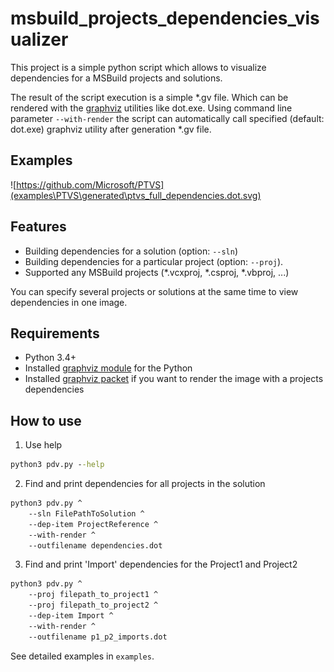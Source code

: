 # msbuild_projects_dependencies_visualizer
This project is a simple python script which allows to visualize dependencies for a MSBuild projects and solutions.

The result of the script execution is a simple *.gv file. Which can be rendered with the [graphviz](https://www.graphviz.org/) utilities like dot.exe. Using command line parameter `--with-render` the script can automatically call specified (default: dot.exe) graphviz utility after generation *.gv file.

## Examples
![https://github.com/Microsoft/PTVS](examples\PTVS\generated\ptvs_full_dependencies.dot.svg)

## Features
* Building dependencies for a solution (option: `--sln`)
* Building dependencies for a particular project (option: `--proj`).
* Supported any MSBuild projects (*.vcxproj, *.csproj, *.vbproj, ...)

You can specify several projects or solutions at the same time to view dependencies in one image.

## Requirements
* Python 3.4+
* Installed [graphviz module](https://pypi.org/project/graphviz/) for the Python
* Installed [graphviz packet](https://www.graphviz.org/) if you want to render the image with a projects dependencies 

## How to use

1. Use help
```cmd
python3 pdv.py --help
```
2. Find and print dependencies for all projects in the solution
```cmd
python3 pdv.py ^
    --sln FilePathToSolution ^
    --dep-item ProjectReference ^
    --with-render ^
    --outfilename dependencies.dot
```
3. Find and print 'Import' dependencies for the Project1 and Project2
```cmd
python3 pdv.py ^
    --proj filepath_to_project1 ^
    --proj filepath_to_project2 ^
    --dep-item Import ^
    --with-render ^
    --outfilename p1_p2_imports.dot
```

See detailed examples in `examples`.
